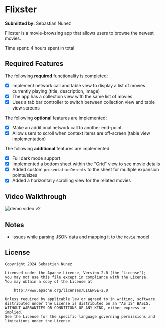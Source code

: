 # Flixster

**Submitted by:** Sebastian Nunez

Flixster is a movie-browsing app that allows users to browse the newest movies.

Time spent: 4 hours spent in total

## Required Features

The following **required** functionality is completed:

- [x] Implement network call and table view to display a list of movies currently playing (title, description, image)
- [x] The app has a collection view with the same list of movies
- [x] Uses a tab bar controller to switch between collection view and table view screens

The following **optional** features are implemented:

- [x] Make an additional network call to another end-point.
- [x] Allow users to scroll when context items are off-screen (table view implementation)

The following **additional** features are implemented:

- [x] Full dark mode support
- [x] Implemented a bottom sheet within the "Grid" view to see movie details
- [x] Added custom `presentationDetents` to the sheet for multiple expansion points/sizes
- [x] Added a horizontally scrolling view for the related movies

## Video Walkthrough

![demo video v2](./demo_v2.gif)

## Notes

- Issues while parsing JSON data and mapping it to the `Movie` model

## License

    Copyright 2024 Sebastian Nunez

    Licensed under the Apache License, Version 2.0 (the "License");
    you may not use this file except in compliance with the License.
    You may obtain a copy of the License at

        http://www.apache.org/licenses/LICENSE-2.0

    Unless required by applicable law or agreed to in writing, software
    distributed under the License is distributed on an "AS IS" BASIS,
    WITHOUT WARRANTIES OR CONDITIONS OF ANY KIND, either express or implied.
    See the License for the specific language governing permissions and
    limitations under the License.

